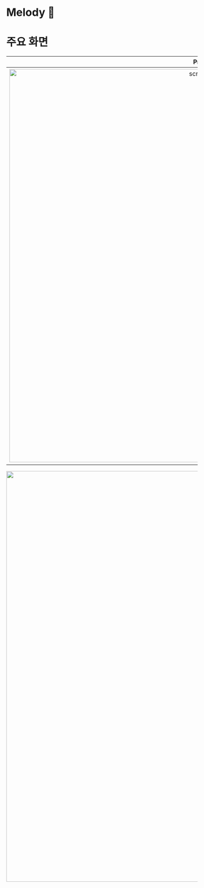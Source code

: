 # Melody 🎵

# 주요 화면
<div align="center">

| **Practice** | **Play Melody**  |
| :------: |  :------: | 
| <img width="1033" alt="screenshot_1" src="https://github.com/user-attachments/assets/3ce81b31-97d4-4906-8f45-c906068817a3"> | [<img width="1033" alt="screenshot_1" src="https://github.com/user-attachments/assets/84de5131-c8a2-4f2c-bb2c-9cb82f081d98">  | 

<img width="1079" alt="screenshot_3" src="https://github.com/user-attachments/assets/6aeaa891-9d06-4ad9-a151-11876db83ef2">
</div>

<br>
